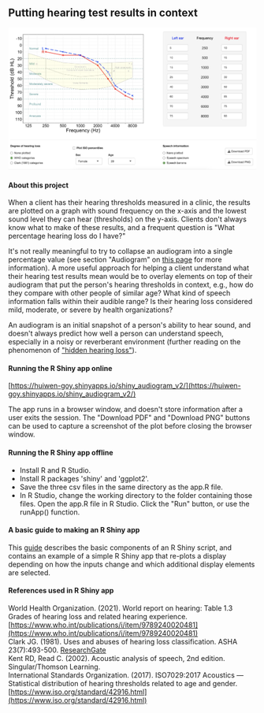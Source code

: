 
## Putting hearing test results in context ##

![](UI.jpg)

#### About this project ####
 
When a client has their hearing thresholds measured in a clinic, the results are plotted on a graph with sound frequency on the x-axis and the lowest sound level they can hear (thresholds) on the y-axis. Clients don't always know what to make of these results, and a frequent question is "What percentage hearing loss do I have?"  
 
It's not really meaningful to try to collapse an audiogram into a single percentage value (see section "Audiogram" on [this page](https://medicine.uiowa.edu/iowaprotocols/how-read-audiogram) for more information). A more useful approach for helping a client understand what their hearing test results mean would be to overlay elements on top of their audiogram that put the person's hearing thresholds in context, e.g., how do they compare with other people of similar age? What kind of speech information falls within their audible range? Is their hearing loss considered mild, moderate, or severe by health organizations?  

An audiogram is an initial snapshot of a person's ability to hear sound, and doesn't always predict how well a person can understand speech, especially in a noisy or reverberant environment (further reading on the phenomenon of ["hidden hearing loss"](https://www.nih.gov/news-events/nih-research-matters/diagnosing-hidden-hearing-loss)).  
 
#### Running the R Shiny app online ####
 
[https://huiwen-goy.shinyapps.io/shiny_audiogram_v2/](https://huiwen-goy.shinyapps.io/shiny_audiogram_v2/)  

The app runs in a browser window, and doesn't store information after a user exits the session. The "Download PDF" and "Download PNG" buttons can be used to capture a screenshot of the plot before closing the browser window.  
 
#### Running the R Shiny app offline ####
 
* Install R and R Studio. 
* Install R packages 'shiny' and 'ggplot2'.
* Save the three csv files in the same directory as the app.R file.
* In R Studio, change the working directory to the folder containing those files. Open the app.R file in R Studio. Click the "Run" button, or use the runApp() function.  

#### A basic guide to making an R Shiny app ####

This [guide](https://huiwen-goy.github.io/Shiny-audiogram/basic_guide_to_R_Shiny.pdf) describes the basic components of an R Shiny script, and contains an example of a simple R Shiny app that re-plots a display depending on how the inputs change and which additional display elements are selected.  

#### References used in R Shiny app ####

World Health Organization. (2021). World report on hearing: Table 1.3 Grades of hearing loss and related hearing experience. [https://www.who.int/publications/i/item/9789240020481](https://www.who.int/publications/i/item/9789240020481)  
Clark JG. (1981). Uses and abuses of hearing loss classification. ASHA 23(7):493-500. [ResearchGate](https://www.researchgate.net/publication/16145943_Uses_and_abuses_of_hearing_loss_classification)  
Kent RD, Read C. (2002). Acoustic analysis of speech, 2nd edition. Singular/Thomson Learning.  
International Standards Organization. (2017). ISO7029:2017 Acoustics — Statistical distribution of hearing thresholds related to age and gender. [https://www.iso.org/standard/42916.html](https://www.iso.org/standard/42916.html)  


